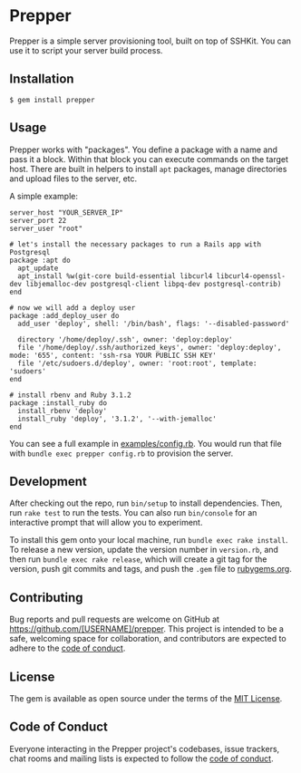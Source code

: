 # Prepper

Prepper is a simple server provisioning tool, built on top of SSHKit. You can
use it to script your server build process.


## Installation

    $ gem install prepper

## Usage

Prepper works with "packages". You define a package with a name and pass it a block.
Within that block you can execute commands on the target host.
There are built in helpers to install `apt` packages, manage directories and
upload files to the server, etc.

A simple example:

```
server_host "YOUR_SERVER_IP"
server_port 22
server_user "root"

# let's install the necessary packages to run a Rails app with Postgresql
package :apt do
  apt_update
  apt_install %w(git-core build-essential libcurl4 libcurl4-openssl-dev libjemalloc-dev postgresql-client libpq-dev postgresql-contrib)
end

# now we will add a deploy user
package :add_deploy_user do
  add_user 'deploy', shell: '/bin/bash', flags: '--disabled-password'

  directory '/home/deploy/.ssh', owner: 'deploy:deploy'
  file '/home/deploy/.ssh/authorized_keys', owner: 'deploy:deploy', mode: '655', content: 'ssh-rsa YOUR PUBLIC SSH KEY'
  file '/etc/sudoers.d/deploy', owner: 'root:root', template: 'sudoers'
end

# install rbenv and Ruby 3.1.2
package :install_ruby do
  install_rbenv 'deploy'
  install_ruby 'deploy', '3.1.2', '--with-jemalloc'
end

```

You can see a full example in [examples/config.rb](examples/config.rb). You would run that file with `bundle exec prepper config.rb` to provision the server.

## Development

After checking out the repo, run `bin/setup` to install dependencies. Then, run `rake test` to run the tests. You can also run `bin/console` for an interactive prompt that will allow you to experiment.

To install this gem onto your local machine, run `bundle exec rake install`. To release a new version, update the version number in `version.rb`, and then run `bundle exec rake release`, which will create a git tag for the version, push git commits and tags, and push the `.gem` file to [rubygems.org](https://rubygems.org).

## Contributing

Bug reports and pull requests are welcome on GitHub at https://github.com/[USERNAME]/prepper. This project is intended to be a safe, welcoming space for collaboration, and contributors are expected to adhere to the [code of conduct](https://github.com/[USERNAME]/prepper/blob/master/CODE_OF_CONDUCT.md).


## License

The gem is available as open source under the terms of the [MIT License](https://opensource.org/licenses/MIT).

## Code of Conduct

Everyone interacting in the Prepper project's codebases, issue trackers, chat rooms and mailing lists is expected to follow the [code of conduct](https://github.com/[USERNAME]/prepper/blob/master/CODE_OF_CONDUCT.md).
